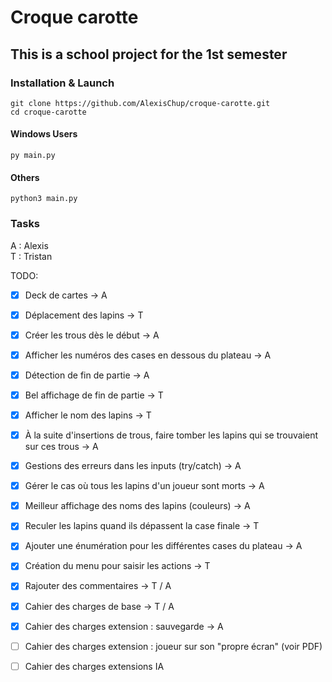 # Croque carotte

## This is a school project for the 1st semester


### Installation & Launch
`git clone https://github.com/AlexisChup/croque-carotte.git`
<br>
`cd croque-carotte`
<br>

#### Windows Users
`py main.py`

#### Others
`python3 main.py`

### Tasks

A : Alexis
<br>
T : Tristan

TODO:
- [X] Deck de cartes -> A
- [X] Déplacement des lapins -> T
- [X] Créer les trous dès le début -> A
- [X] Afficher les numéros des cases en dessous du plateau -> A
- [X] Détection de fin de partie -> A
- [X] Bel affichage de fin de partie -> T
- [X] Afficher le nom des lapins -> T
- [X] À la suite d'insertions de trous, faire tomber les lapins qui se trouvaient sur ces trous -> A
- [X] Gestions des erreurs dans les inputs (try/catch) -> A
- [X] Gérer le cas où tous les lapins d'un joueur sont morts -> A
- [X] Meilleur affichage des noms des lapins (couleurs) -> A
- [X] Reculer les lapins quand ils dépassent la case finale -> T
- [X] Ajouter une énumération pour les différentes cases du plateau -> A
- [X] Création du menu pour saisir les actions -> T
- [X] Rajouter des commentaires -> T / A
- [X] Cahier des charges de base -> T / A
- [X] Cahier des charges extension : sauvegarde -> A 

- [ ] Cahier des charges extension : joueur sur son "propre écran" (voir PDF)
- [ ] Cahier des charges extensions IA

